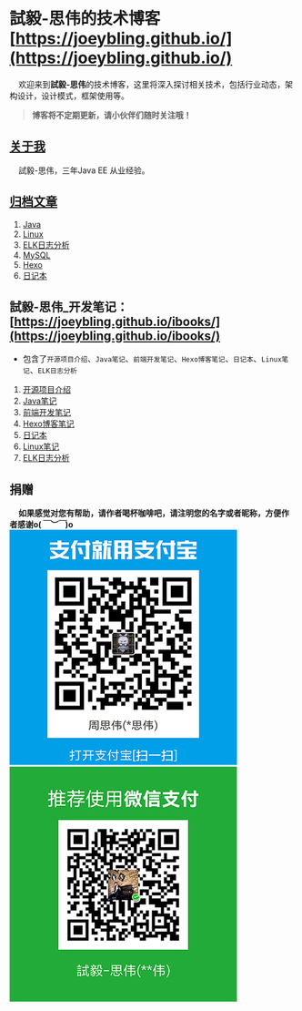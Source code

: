 ﻿# 試毅-思伟的技术博客 [https://joeybling.github.io/](https://joeybling.github.io/)

&#160;&#160;&#160;&#160;欢迎来到**試毅-思伟**的技术博客，这里将深入探讨相关技术，包括行业动态，架构设计，设计模式，框架使用等。

> **博客将不定期更新，请小伙伴们随时关注哦！**

## [关于我](https://joeybling.github.io/)
&#160;&#160;&#160;&#160;試毅-思伟，三年Java EE 从业经验。

## [归档文章](https://joeybling.github.io/)

1. [Java](https://joeybling.github.io/tags/Java/)
2. [Linux](https://joeybling.github.io/tags/Linux/)
3. [ELK日志分析](https://joeybling.github.io/tags/ELK%E6%97%A5%E5%BF%97%E5%88%86%E6%9E%90/)
4. [MySQL](https://joeybling.github.io/tags/MySQL)
5. [Hexo](https://joeybling.github.io/tags/Hexo)
6. [日记本](https://joeybling.github.io/tags/%E6%97%A5%E8%AE%B0%E6%9C%AC/)

## 試毅-思伟_开发笔记：[https://joeybling.github.io/ibooks/](https://joeybling.github.io/ibooks/)

- 包含了`开源项目介绍`、`Java笔记`、`前端开发笔记`、`Hexo博客笔记`、`日记本`、`Linux笔记`、`ELK日志分析`

1. [开源项目介绍](https://joeybling.github.io/ibooks/)
2. [Java笔记](https://joeybling.github.io/ibooks/java/springboot2.html)
3. [前端开发笔记](https://joeybling.github.io/ibooks/web/)
4. [Hexo博客笔记](https://joeybling.github.io/ibooks/hexo/hexo_music.html)
5. [日记本](https://joeybling.github.io/ibooks/notes/git_branch.html)
6. [Linux笔记](https://joeybling.github.io/ibooks/linux/glibc.html)
7. [ELK日志分析](https://joeybling.github.io/ibooks/elk/linux_es5.html)

## 捐赠
&#160;&#160;&#160;&#160;**如果感觉对您有帮助，请作者喝杯咖啡吧，请注明您的名字或者昵称，方便作者感谢o(*￣︶￣*)o**
![](/images/alipay.jpeg "支付宝")
![](/images/weixin.png "微信")
